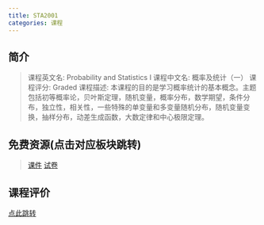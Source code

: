 ```yaml
---
title: STA2001
categories: 课程
---
```


## 简介

> 课程英文名: Probability and Statistics I
> 课程中文名: 概率及统计（一）
> 课程评分: Graded
> 课程描述: 本课程的目的是学习概率统计的基本概念。主题包括初等概率论，贝叶斯定理，随机变量，概率分布，数学期望，条件分布，独立性，相关性，一些特殊的单变量和多变量随机分布，随机变量变换，抽样分布，动差生成函数，大数定律和中心极限定理。

## 免费资源(点击对应板块跳转)

> [课件](https://github.com/dsanying/CUHKSZ_course/tree/main/STA2001/Courseware)
> [试卷](https://github.com/dsanying/CUHKSZ_course/tree/main/STA2001/Exam)

## 课程评价

[点此跳转](https://dsanying.github.io/cuhksz/course-evaluation/)